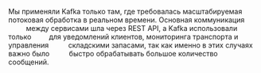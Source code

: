 Мы применяли Kafka только там, где требовалась масштабируемая   потоковая обработка в реальном времени. Основная коммуникация          между сервисами шла через REST API, а Kafka использовали только         для уведомлений клиентов, мониторинга транспорта и управления          складскими запасами, так как именно в этих случаях важно было          быстро обрабатывать большое количество сообщений.